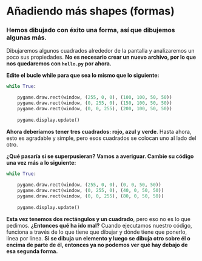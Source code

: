 # Añadiendo más shapes (formas)
### Hemos dibujado con éxito una forma, así que dibujemos algunas más. 

Dibujaremos algunos cuadrados alrededor de la pantalla y analizaremos un poco sus propiedades. **No es necesario crear un nuevo archivo, por lo que nos quedaremos con `hello.py` por ahora.**

**Edite el bucle while para que sea lo mismo que lo siguiente:**
```python
while True:

    pygame.draw.rect(window, (255, 0, 0), (100, 100, 50, 50))
    pygame.draw.rect(window, (0, 255, 0), (150, 100, 50, 50))
    pygame.draw.rect(window, (0, 0, 255), (200, 100, 50, 50))
    
    pygame.display.update()
```
**Ahora deberíamos tener tres cuadrados: rojo, azul y verde**. Hasta ahora, esto es agradable y simple, pero esos cuadrados se colocan uno al lado del otro. 

**¿Qué pasaría si se superpusieran? Vamos a averiguar. Cambie su código una vez más a lo siguiente:**
```python
while True:
    
    pygame.draw.rect(window, (255, 0, 0), (0, 0, 50, 50))
    pygame.draw.rect(window, (0, 255, 0), (40, 0, 50, 50))
    pygame.draw.rect(window, (0, 0, 255), (80, 0, 50, 50))
    
    pygame.display.update()
```
**Esta vez tenemos dos rectángulos y un cuadrado**, pero eso no es lo que pedimos. **¿Entonces qué ha ido mal?** Cuando ejecutamos nuestro código, funciona a través de lo que tiene que dibujar y dónde tiene que ponerlo, línea por línea. **Si se dibuja un elemento y luego se dibuja otro sobre él o encima de parte de él, entonces ya no podemos ver qué hay debajo de esa segunda forma.**

<!--stackedit_data:
eyJoaXN0b3J5IjpbLTQ0NDQ1MzcyNiwtMTU5MDUyNzI2N119
-->